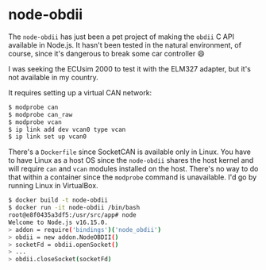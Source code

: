# node-obdii

The `node-obdii` has just been a pet project of making the `obdii` C API available in Node.js. It hasn't been tested in the natural environment, of course, since it's dangerous to break some car controller :smile:

I was seeking the ECUsim 2000 to test it with the ELM327 adapter, but it's not available in my country.

It requires setting up a virtual CAN network:

```sh
$ modprobe can
$ modprobe can_raw
$ modprobe vcan
$ ip link add dev vcan0 type vcan
$ ip link set up vcan0
```

There's a `Dockerfile` since SocketCAN is available only in Linux. You have to have Linux as a host OS since the `node-obdii` shares the host kernel and will require `can` and `vcan` modules installed on the host. There's no way to do that within a container since the `modprobe` command is unavailable. I'd go by running Linux in VirtualBox.

```sh
$ docker build -t node-obdii
$ docker run -it node-obdii /bin/bash
root@e8f0435a3df5:/usr/src/app# node
Welcome to Node.js v16.15.0.
> addon = require('bindings')('node_obdii')
> obdii = new addon.NodeOBDII()
> socketFd = obdii.openSocket()
> ...
> obdii.closeSocket(socketFd)
```
